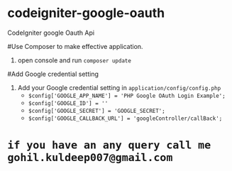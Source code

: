 # codeigniter-google-oauth
CodeIgniter google Oauth Api

#Use Composer to make effective application. 

1. open console and run `composer update`

#Add Google credential setting

1. Add your Google credential setting in `application/config/config.php`
	- `$config['GOOGLE_APP_NAME'] = 'PHP Google OAuth Login Example';`
	- `$config['GOOGLE_ID'] = ''`
	- `$config['GOOGLE_SECRET'] = 'GOOGLE_SECRET';`
	- `$config['GOOGLE_CALLBACK_URL'] = 'googleController/callBack';`

# `if you have an any query call me gohil.kuldeep007@gmail.com`	
